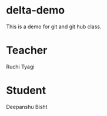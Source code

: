 # delta-demo
This is a demo for git and git hub class.

 # Teacher

Ruchi Tyagi 
 
# Student
Deepanshu Bisht